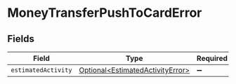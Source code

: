 # MoneyTransferPushToCardError


## Fields

| Field                                                                                  | Type                                                                                   | Required                                                                               | Description                                                                            |
| -------------------------------------------------------------------------------------- | -------------------------------------------------------------------------------------- | -------------------------------------------------------------------------------------- | -------------------------------------------------------------------------------------- |
| `estimatedActivity`                                                                    | [Optional\<EstimatedActivityError>](../../models/components/EstimatedActivityError.md) | :heavy_minus_sign:                                                                     | N/A                                                                                    |